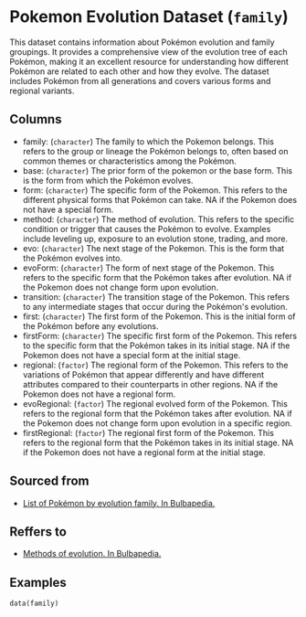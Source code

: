 # Pokemon Evolution Dataset (`family`)

This dataset contains information about Pokémon evolution and family groupings.
It provides a comprehensive view of the evolution tree of each Pokémon,
making it an excellent resource for understanding how different Pokémon are related to each other and how they evolve.
The dataset includes Pokémon from all generations and covers various forms and regional variants.


## Columns
  - family: (`character`) The family to which the Pokemon belongs. This refers to the group or lineage the Pokémon belongs to, often based on common themes or characteristics among the Pokémon.
  - base: (`character`) The prior form of the pokemon or the base form. This is the form from which the Pokémon evolves.
  - form: (`character`) The specific form of the Pokemon. This refers to the different physical forms that Pokémon can take. NA if the Pokemon does not have a special form.
  - method: (`character`) The method of evolution. This refers to the specific condition or trigger that causes the Pokémon to evolve. Examples include leveling up, exposure to an evolution stone, trading, and more.
  - evo: (`character`) The next stage of the Pokemon. This is the form that the Pokémon evolves into.
  - evoForm: (`character`) The form of next stage of the Pokemon. This refers to the specific form that the Pokémon takes after evolution. NA if the Pokemon does not change form upon evolution.
  - transition: (`character`) The transition stage of the Pokemon. This refers to any intermediate stages that occur during the Pokémon's evolution.
  - first: (`character`) The first form of the Pokemon. This is the initial form of the Pokémon before any evolutions.
  - firstForm: (`character`) The specific first form of the Pokemon. This refers to the specific form that the Pokémon takes in its initial stage. NA if the Pokemon does not have a special form at the initial stage.
  - regional: (`factor`) The regional form of the Pokemon. This refers to the variations of Pokémon that appear differently and have different attributes compared to their counterparts in other regions. NA if the Pokemon does not have a regional form.
  - evoRegional: (`factor`) The regional evolved form of the Pokemon. This refers to the regional form that the Pokémon takes after evolution. NA if the Pokemon does not change form upon evolution in a specific region.
  - firstRegional: (`factor`) The regional first form of the Pokemon. This refers to the regional form that the Pokémon takes in its initial stage. NA if the Pokemon does not have a regional form at the initial stage.

## Sourced from
  - [List of Pokémon by evolution family. In Bulbapedia.](https://bulbapedia.bulbagarden.net/wiki/List_of_Pok%C3%A9mon_by_evolution_family)

## Reffers to
  - [Methods of evolution. In Bulbapedia.](https://bulbapedia.bulbagarden.net/wiki/Methods_of_evolution)

## Examples
```
data(family)
```
